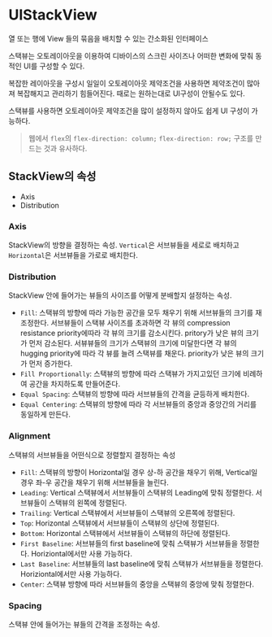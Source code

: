 # UIStackView
열 또는 행에 View 들의 묶음을 배치할 수 있는 간소화된 인터페이스

스택뷰는 오토레이아웃을 이용하여 디바이스의 스크린 사이즈나 어떠한 변화에 맞춰 동적인 UI를 구성할 수 있다.

복잡한 레이아웃을 구성시 일일이 오토레이아웃 제약조건을 사용하면 제약조건이 많아져 복잡해지고 관리하기 힘들어진다. 때로는 원하는대로 UI구성이 안될수도 있다.

스택뷰를 사용하면 오토레이아웃 제약조건을 많이 설정하지 않아도 쉽게 UI 구성이 가능하다.

> 웹에서 `flex`의 `flex-direction: column;` `flex-direction: row;` 구조를 만드는 것과 유사하다.
## StackView의 속성
- Axis
- Distribution

### Axis
StackView의 방향을 결정하는 속성.
`Vertical`은 서브뷰들을 세로로 배치하고 `Horizontal`은 서브뷰들을 가로로 배치한다.

### Distribution
StackView 안에 들어가는 뷰들의 사이즈를 어떻게 분배할지 설정하는 속성.

- `Fill`: 스택뷰의 방향에 따라 가능한 공간을 모두 채우기 위해 서브뷰들의 크기를 재조정한다. 서브뷰들이 스택뷰 사이즈를 초과하면 각 뷰의 compression resistance priority에따라 각 뷰의 크기를 감소시킨다. pritory가 낮은 뷰의 크기가 먼저 감소된다. 서뷰뷰들의 크기가 스택뷰의 크기에 미달한다면 각 뷰의 hugging priority에 따라 각 뷰를 늘려 스택뷰를 채운다. priority가 낮은 뷰의 크기가 먼저 증가한다.
- `Fill Proportionally`: 스택뷰의 방향에 따라 스택뷰가 가지고있던 크기에 비례하여 공간을 차지하도록 만들어준다.
- `Equal Spacing`: 스택뷰의 방향에 따라 서브뷰들의 간격을 균등하게 배치한다.
- `Equal Centering`: 스택뷰의 방향에 따라 각 서브뷰들의 중앙과 중앙간의 거리를 동일하게 만든다.

### Alignment
스택뷰의 서브뷰들을 어떤식으로 정렬할지 결정하는 속성
- `Fill`: 스택뷰의 방향이 Horizontal일 경우 상-하 공간을 채우기 위해, Vertical일 경우 좌-우 공간을 채우기 위해 서브뷰들을 늘린다.
- `Leading`: Vertical 스택뷰에서 서브뷰들이 스택뷰의 Leading에 맞춰 정렬한다. 서브뷰들이 스택뷰의 왼쪽에 정렬된다.
- `Trailing`: Vertical 스택뷰에서 서브뷰들이 스택뷰의 오른쪽에 정렬된다.
- `Top`: Horizontal 스택뷰에서 서브뷰들이 스택뷰의 상단에 정렬된다.
- `Bottom`: Horizontal 스택뷰에서 서브뷰들이 스택뷰의 하단에 정렬된다.
- `First Baseline`: 서브뷰들의 first baseline에 맞춰 스택뷰가 서브뷰들을 정렬한다. Horiziontal에서만 사용 가능하다.
- `Last Baseline`: 서브뷰들의 last baseline에 맞춰 스택뷰가 서브뷰들을 정렬한다. Horiziontal에서만 사용 가능하다.
- `Center`: 스택뷰 방향에 따라 서브뷰들의 중앙을 스택뷰의 중앙에 맞춰 정렬한다.

### Spacing
스택뷰 안에 들어가는 뷰들의 간격을 조정하는 속성.